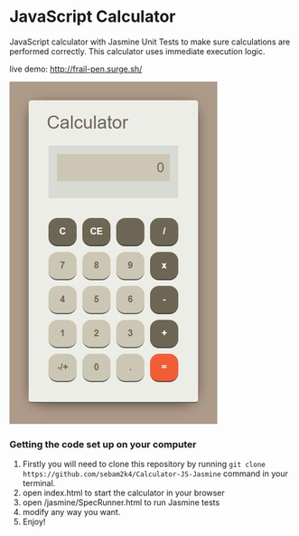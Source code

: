 # JavaScript Calculator

JavaScript calculator with Jasmine Unit Tests to make sure calculations are performed correctly. This calculator uses immediate execution logic.

live demo: http://frail-pen.surge.sh/

[![JS Calculator Preview](preview.jpg)](http://frail-pen.surge.sh/ "JavaScript Calculator")

### Getting the code set up on your computer
1. Firstly you will need to clone this repository by running `git clone https://github.com/sebam2k4/Calculator-JS-Jasmine` command in your terminal.
2. open index.html to start the calculator in your browser
3. open /jasmine/SpecRunner.html to run Jasmine tests
4. modify any way you want.
5. Enjoy!
